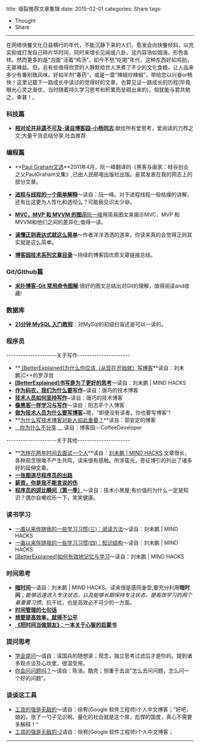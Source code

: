 title: 墙裂推荐文章集锦
date: 2015-02-01
categories: Share
tags:
- Thought
- Share
---

在网络快餐文化日益横行的年代，不能沉静下来的人们，愈发会向快餐倾斜，以充实抑或打发自己碎片华时间，同时来增长见闻或八卦。这内容浩如烟海，形色各样。然而更多的是"泡面"活着“鸡汤”，如今不愁“吃喝”年代，这种东西好如鸡肋，无甚裨益。但，总有些值得欣赏的人静默给世人烹煮了不少的文化食粮，让人品来多少有番别致风味。好如半剂“春药”，或是一盘“辣椒炒辣椒”，带给您以兴奋or畅快！这里记载下一路成长中读过的觉得好的文章，也算见证一路成长的历程(毕竟眼光心灵之渐优，当时随着持久学习思考和积累而垒砌出来的)，倘犹能与君共勉之，幸甚！。

<!--more-->

### **科技篇**
* **[相对论并非遥不可及-读自博客园-小杨同志](http://www.cnblogs.com/yangpf/p/4148488.html)**:献给所有爱思考，爱阅读的力荐之文;大量干货总结分享,吐血推荐:  

### **编程篇**
* **[Paul Graham文选](http://www.ruanyifeng.com/docs/pg/)**2011年4月，阮一峰翻译的《黑客与画家：硅谷创业之父PaulGraham文集》,已由人民邮电出版社出版。是其发表在我的网志上的部分文章。

* **[进程与线程的一个简单解释](http://www.ruanyifeng.com/blog/2013/04/processes_and_threads.html)**～读自：阮一峰。对于进程线程一般枯燥的讲解，还有比这更为人性化和透彻么？可能我见识太少😄。

* **[MVC，MVP 和 MVVM 的图示](http://www.ruanyifeng.com/blog/2015/02/mvcmvp_mvvm.html)**[阮一峰](http://www.ruanyifeng.com/home.html)用简易图文来揭示MVC，MVP 和 MVVM和他们之间的差异化;值得一读。

* **[读懂正则表达式就这么简单](http://www.cnblogs.com/zery/p/3438845.html)**～作者洋洋洒洒的道来，你读来真的会觉得正则其实就是这么简单。

* **[博客园技术系列文章目录](http://www.cnblogs.com/HJL-Blog/p/4465628.html#3235391)**～持续的博客园优质文章链接总结。

### **Git/Github篇**
* **[米扑博客-Git 常用命令图解](http://blog.mimvp.com/2015/02/git-commands-commonly-used-graphic/)**:很好的图文总结出对Git的理解，值得阅读and收藏!   

### **数据库**
* **[21分钟 MySQL 入门教程](http://www.cnblogs.com/mr-wid/archive/2013/05/09/3068229.html)**：对MySql的初级扫盲还是可以一读的。

### **程序员**
---------------------关于写作----------------------
* **[ [BetterExplained]为什么你应该（从现在开始就）写博客](http://blog.csdn.net/pongba/article/details/3896311)**读自：刘未鹏|C++的罗浮宫
* **[[BetterExplained]书写是为了更好的思考](http://mindhacks.cn/2009/02/09/writing-is-better-thinking/)**～读自：刘未鹏 | MIND HACKS
* **[作为码农，我们为什么要写作](http://www.devtang.com/blog/2014/01/08/why-we-need-write/)**~读自：唐巧的技术博客
* **[技术人员如何坚持写作](http://www.devtang.com/blog/2014/05/24/how-to-persist-writing/)**~读自：唐巧的技术博客
* **[像黑客一样学习与写作](http://www.yangzhiping.com/tech/hacker-writer.html)**～读自：阳志平个人博客
* **[做为技术人员为什么要写博客](http://www.cnblogs.com/zery/p/3343893.html)**~嗯，“即便没有读者，你也要写博客”!
* **[为什么写技术博客对新人如此重要？](http://blog.csdn.net/oiio/article/details/6913156)**读自：郭安定的博客
* __[你为什么不分享](http://www.cnblogs.com/coffeedeveloper/p/4825177.html)
__ 读自：博客园－CoffeeDeveloper

---------------------关于其他----------------------
* **[怎样花两年时间去面试一个人](http://mindhacks.cn/2011/11/04/how-to-interview-a-person-for-two-years/)**读自：[刘未鹏 | MIND HACKS](http://mindhacks.cn).文章很长，各种观念很难不产生共鸣，读来很有感触。所涉蛮光，旁征博引的列出了诸多好的延伸文章。
* **[一张图道尽程序员的出路](http://blog.jobbole.com/83264/)**
* **[薪资，你是我不能言说的伤](http://blog.jobbole.com/83992/)**
* **[程序员的逗比瞬间（第一季）](http://droidyue.com/blog/2015/08/08/funny-programmer-season-one/)**～读自：技术小黑屋;有价值的为什么一定是知识？偶尔自嘲欢乐一下，笑笑健康。

### **读书学习**
* [一直以来伴随我的一些学习习惯(三)：阅读方法](http://mindhacks.cn/2008/09/17/learning-habits-part3/)～读自：刘未鹏 | MIND HACKS
* [一直以来伴随我的一些学习习惯(四)：知识结构](http://mindhacks.cn/2008/12/05/learning-habits-part4/)～读自：刘未鹏 | MIND HACKS
* [[BetterExplained]如何有效地记忆与学习](http://mindhacks.cn/2009/03/28/effective-learning-and-memorization/)～读自：刘未鹏 | MIND HACKS

### **时间思考**
* **[暗时间](http://mindhacks.cn/2009/12/20/dark-time/)**～请自：刘未鹏 | MIND HACKS。读来很是感同身受,要充分利用**暗时间**；*能够迅速进入专注状态，以及能够长期保持专注状态，是高效学习的两个最重要习惯*。抗干扰，也是高效必不可少的一方面。
* **[时间管理的七句话](http://www.ruanyifeng.com/blog/2016/05/time-management.html)**
* **[想要提高效率，就得不公平](http://www.geekonomics10000.com/973)**
* **[《把时间当做朋友》：一本关于心智的启蒙书](http://blog.devtang.com/2016/04/19/control-yourself/)**

### **提问思考**
* [学会提问](http://dbarobin.com/2015/08/15/asking-the-right-questions/)～请自：温国兵的随想录；观念，独立思考过滤后才是你的。提到诸多观点谈及心坎里，很湿受用。
* [你会问问题吗？](http://coolshell.cn/articles/3713.html)～请自：陈浩，酷壳；侧重于去谈“怎么去问问题，怎么问一个好的问题”。

### **谈谈这工具**
* [工具的强是无敌的](http://blog.youxu.info/2008/03/10/tools-everywhere/)～请自：徐宥(Google 软件工程师)个人中文博客；“好吧，娘的，涨了一勺子见识啊。量化的社会就是这个屌，彪悍的国度，真心不需要多解释！“
* [工具的强是无敌的-2](http://blog.youxu.info/2008/11/09/tools-everywhere-2/)请自：徐宥(Google 软件工程师)个人中文博客；

------
